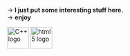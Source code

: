 -> **I just put some interesting stuff here.**\
-> **enjoy**

<img src="https://upload.wikimedia.org/wikipedia/commons/1/18/ISO_C%2B%2B_Logo.svg" alt="C++ logo" width="50" height="50" style="display: inline;">

<img src="https://upload.wikimedia.org/wikipedia/commons/6/61/HTML5_logo_and_wordmark.svg" alt="html5 logo" width="50" height="50" style="display: inline;">
